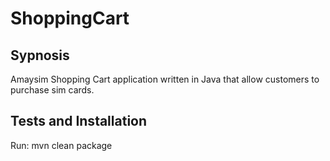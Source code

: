 # ShoppingCart

## Sypnosis

Amaysim Shopping Cart application written in Java that allow customers to purchase sim cards.



## Tests and Installation
Run: mvn clean package
